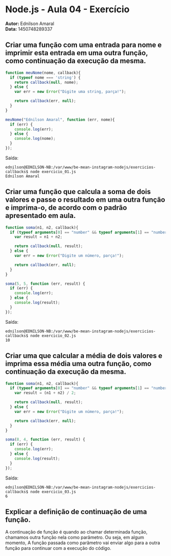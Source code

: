 # Node.js - Aula 04 - Exercício  
**Autor:** Ednilson Amaral  
**Data:** 1450748289337


## Criar uma função com uma entrada para nome e imprimir esta entrada em uma outra função, como continuação da execução da mesma.  

```js  
function meuNome(nome, callback){  
  if (typeof nome === 'string') {  
    return callback(null, nome);  
  } else {  
    var err = new Error("Digite uma string, parça!");  

    return callback(err, null);  
  }  
}  

meuNome("Ednilson Amaral", function (err, nome){  
  if (err) {  
    console.log(err);  
  } else {  
    console.log(nome);  
  }  
});  
```  

Saída:  

```  
ednilson@EDNILSON-NB:/var/www/be-mean-instagram-nodejs/exercicios-callbacks$ node exercicio_01.js  
Ednilson Amaral  
```


## Criar uma função que calcula a soma de dois valores e passe o resultado em uma outra função e imprima-o, de acordo com o padrão apresentado em aula.  

```js  
function soma(n1, n2, callback){  
  if (typeof arguments[0] == "number" && typeof arguments[1] == "number") {  
    var result = n1 + n2;  

    return callback(null, result);  
  } else {  
    var err = new Error("Digite um número, parça!");  

    return callback(err, null);  
  }  
}  

soma(5, 5, function (err, result) {  
  if (err) {  
    console.log(err);  
  } else {  
    console.log(result);  
  }  
});  
```  

Saída:  

```  
ednilson@EDNILSON-NB:/var/www/be-mean-instagram-nodejs/exercicios-callbacks$ node exercicio_02.js  
10  
```


## Criar uma que calcular a média de dois valores e imprima essa média uma outra função, como continuação da execução da mesma.  

```js  
function soma(n1, n2, callback){  
  if (typeof arguments[0] == "number" && typeof arguments[1] == "number") {  
    var result = (n1 + n2) / 2;  

    return callback(null, result);  
  } else {  
    var err = new Error("Digite um número, parça!");  

    return callback(err, null);  
  }  
}  

soma(8, 4, function (err, result) {  
  if (err) {  
    console.log(err);  
  } else {  
    console.log(result);  
  }  
});  
```  

Saída:  

```  
ednilson@EDNILSON-NB:/var/www/be-mean-instagram-nodejs/exercicios-callbacks$ node exercicio_03.js  
6  
```


## Explicar a definição de continuação de uma função.  

A continuação de função é quando ao chamar determinada função, chamamos outra função nela como parâmetro. Ou seja, em algum momento, A função passada como parâmetro vai enviar algo para a outra função para continuar com a execução do código.